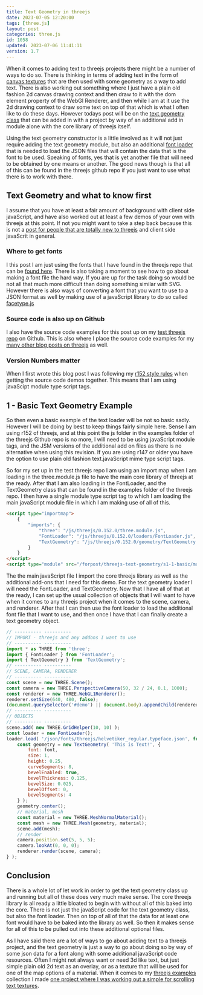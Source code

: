 ```yaml
---
title: Text Geometry in threejs
date: 2023-07-05 12:20:00
tags: [three.js]
layout: post
categories: three.js
id: 1058
updated: 2023-07-06 11:41:11
version: 1.7
---
```


When it comes to adding text to threejs projects there might be a number of ways to do so. There is thinking in terms of adding text in the form of [canvas textures](/2018/04/17/threejs-canvas-texture) that are then used with some geometry as a way to add text. There is also working out something where I just have a plain old fashion 2d canvas drawing context and then draw to it with the dom element property of the WebGl Renderer, and then while I am at it use the 2d drawing context to draw some text on top of that which is what I often like to do these days. However todays post will be on the [text geometry class](https://threejs.org/docs/#examples/en/geometries/TextGeometry) that can be added in with a project by way of an additional add in module alone with the core library of threejs itself.

Using the text geometry constructor is a little involved as it will not just require adding the text geometry module, but also an additional [font loader](https://threejs.org/docs/#examples/en/loaders/FontLoader) that is needed to load the JSON files that will contain the data that is the font to be used. Speaking of fonts, yes that is yet another file that will need to be obtained by one means or another. The good news though is that all of this can be found in the threejs github repo if you just want to use what there is to work with there.

<!-- more -->

## Text Geometry and what to know first

I assume that you have at least a fair amount of background with client side javaScript, and have also worked out at least a few demos of your own with threejs at this point. If not you might want to take a step back because this is not a [post for people that are totally new to threejs](/2018/04/04/threejs-getting-started/) and client side javaScrit in general.

### Where to get fonts

I this post I am just using the fonts that I have found in the threejs repo that can be [found here](https://github.com/mrdoob/three.js/tree/r152/examples/fonts). There is also taking a moment to see how to go about making a font file the hard way. If you are up for the task doing so would be not all that much more difficult than doing something similar with SVG. However there is also ways of converting a font that you want to use to a JSON format as well by making use of a javaScript library to do so called [facetype.js](https://gero3.github.io/facetype.js/)

### Source code is also up on Github

I also have the source code examples for this post up on my [test threejs repo](https://github.com/dustinpfister/test_threejs/tree/master/views/forpost/threejs-text-geometry) on Github. This is also where I place the source code examples for my [many other blog posts on threejs](/categories/three-js/) as well.

### Version Numbers matter

When I first wrote this blog post I was following my [r152 style rules](https://github.com/dustinpfister/test_threejs/blob/master/views/demos/r152/README.md) when getting the source code demos together. This means that I am using javaScipt module type script tags.

## 1 - Basic Text Geometry Example

So then even a basic example of the text loader will be not so basic sadly. However I will be doing by best to keep things fairly simple here. Sense I am using r152 of threejs, and at this point the js folder in the examples folder of the threejs Github repo is no more, I will need to be using javaScript module tags, and the JSM versions of the additional add on  files as there is no alternative when using this revision. If you are using r147 or older you have the option to use plain old fashion text.javaScript mime type script tags.


So for my set up in the test threejs repo I am using an import map when I am loading in the three.module.js file to have the main core library of threejs at the ready. After that I am also loading in the FontLoader, and the TextGeometry class that can be found in the examples folder of the threejs repo. I then have a single module type script tag to which I am loading the main javaScript module file in which I am making  use of all of this.

```html
<script type="importmap">
    {
        "imports": {
            "three": "/js/threejs/0.152.0/three.module.js",
            "FontLoader": "/js/threejs/0.152.0/loaders/FontLoader.js",
            "TextGeometry": "/js/threejs/0.152.0/geometry/TextGeometry.js"
        }
    }
</script>
<script type="module" src="/forpost/threejs-text-geometry/s1-1-basic/main.js"></script>
```

The the main javaScript file I import the core threejs library as well as the additional add-ons that I need for this demo. For the text geometry loader I will need the FontLoader, and TextGeometry. Now that I have all of that at the ready, I can set up the usual collection of objects that I will want to have when it comes to any threejs project when it comes to the scene, camera, and renderer. After that I can then use the font loader to load the additional font file that I want to use, and then once I have that I can finally create a text geometry object.

```js
// ---------- ----------
// IMPORT - threejs and any addons I want to use
// ---------- ----------
import * as THREE from 'three';
import { FontLoader } from 'FontLoader';
import { TextGeometry } from 'TextGeometry';
// ---------- ----------
// SCENE, CAMERA, RENDERER
// ---------- ----------
const scene = new THREE.Scene();
const camera = new THREE.PerspectiveCamera(50, 32 / 24, 0.1, 1000);
const renderer = new THREE.WebGL1Renderer();
renderer.setSize(640, 480, false);
(document.querySelector('#demo') || document.body).appendChild(renderer.domElement);
// ---------- ----------
// OBJECTS
// ---------- ----------
scene.add( new THREE.GridHelper(10, 10) );
const loader = new FontLoader();
loader.load( '/json/fonts/threejs/helvetiker_regular.typeface.json', function ( font ) {
    const geometry = new TextGeometry( 'This is Text!', {
        font: font,
        size: 1,
        height: 0.25,
        curveSegments: 8,
        bevelEnabled: true,
        bevelThickness: 0.125,
        bevelSize: 0.025,
        bevelOffset: 0,
        bevelSegments: 4
    } );
    geometry.center();
    // material, mesh
    const material = new THREE.MeshNormalMaterial();
    const mesh = new THREE.Mesh(geometry, material);
    scene.add(mesh);
    // render
    camera.position.set(5, 5, 5);
    camera.lookAt(0, 0, 0);
    renderer.render(scene, camera);
} );
```

## Conclusion

There is a whole lot of let work in order to get the text geometry class up and running but all of these does very much make sense. The core threejs library is all ready a little bloated to begin with without all of this baked into the core. There is not just the javaScript code for the text geometry class, but also the font loader. Then on top of all of that the data for at least one font would have to be baked into the library as well. So then it makes sense for all of this to be pulled out into these additional optional files.

As I have said there are a lot of ways to go about adding text to a threejs project, and the text geometry is just a way to go about doing so by way of some json data for a font along with some additional javaScript code resources. Often I might not always want or need 3d like text, but just simple plain old 2d text as an overlay, or as a texture that will be used for one of the map options of a material. When it comes to my [threejs examples](/2021/02/19/threejs-examples/) collection I made [one project where I was working out a simple for scrolling text textures](/2022/10/14/threejs-examples-text-plane/).
 
